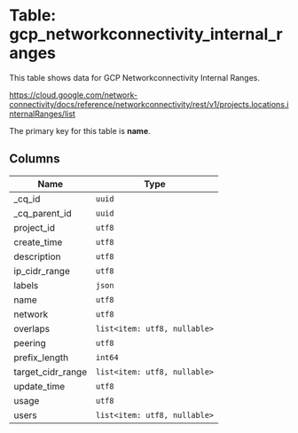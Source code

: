 # Table: gcp_networkconnectivity_internal_ranges

This table shows data for GCP Networkconnectivity Internal Ranges.

https://cloud.google.com/network-connectivity/docs/reference/networkconnectivity/rest/v1/projects.locations.internalRanges/list

The primary key for this table is **name**.

## Columns


| Name              | Type          |
|-------------------| ------------- |
| _cq_id            |`uuid`|
| _cq_parent_id     |`uuid`|
| project_id        |`utf8`|
| create_time       |`utf8`|
| description       |`utf8`|
| ip_cidr_range     |`utf8`|
| labels            |`json`|
| name              |`utf8`|
| network           |`utf8`|
| overlaps          |`list<item: utf8, nullable>`|
| peering           |`utf8`|
| prefix_length     |`int64`|
| target_cidr_range |`list<item: utf8, nullable>`|
| update_time       |`utf8`|
| usage             |`utf8`|
| users             |`list<item: utf8, nullable>`|
